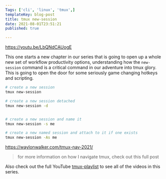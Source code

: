 ```yaml
---
Tags: ['cli', 'linux', 'tmux',]
templateKey: blog-post
title: tmux new-session
date: 2021-08-01T23:51:21
published: true

---
```


https://youtu.be/LbQNdCAUogE

This one starts a new chapter in our series that is going to open up a whole
new set of workflow productivity options, understanding how the `new-session`
command is a critical command in our adventure into tmux glory.  This is going
to open the door for some seriously game changing hotkeys and scripting.

``` bash
# create a new session
tmux new-session

# create a new session detached
tmux new-session -d


# create a new session and name it
tmux new-session -s me

# create a new named session and attach to it if one exists
tmux new-session -As me
```

https://waylonwalker.com/tmux-nav-2021/

> for more information on how I navigate tmux, check out this full post


Also check out the full YouTube
[tmux-playlist](https://www.youtube.com/playlist?list=PLTRNG6WIHETB4reAxbWza3CZeP9KL6Bkr)
to see all of the videos in this series.
